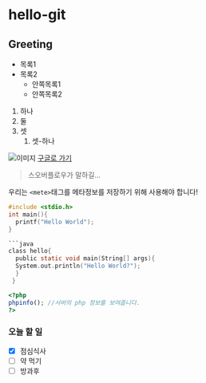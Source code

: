 # hello-git
## Greeting

* 목록1
* 목록2
  * 안쪽목록1
  * 안쪽목록2
  
1. 하나
1. 둘
1. 셋
   1. 셋-하나
  
![이미지](https://cdn.pixabay.com/photo/2015/07/27/19/47/turtle-863336__340.jpg)
[구글로 가기](https://google.com)

>스오버플로우가 말하길...

우리는 `<mete>`태그를 메타정보를 저장하기 위해 사용해야 합니다!

```c
#include <stdio.h>
int main(){
  printf("Hello World");
}

```java
class hello{
  public static void main(String[] args){
  System.out.println("Hello World?");
  }
 }
```

```php
<?php
phpinfo(); //서버의 php 정보를 보여줍니다.
?>
```

### 오늘 할 일
- [x] 점심식사
- [ ] 약 먹기
- [ ] 방과후
